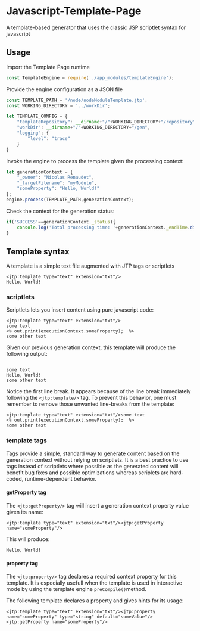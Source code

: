 # Javascript-Template-Page
A template-based generator that uses the classic JSP scriptlet syntax for javascript
## Usage
Import the Template Page runtime

```javascript
const TemplateEngine = require('./app_modules/templateEngine');
```

Provide the engine configuration as a JSON file

```javascript
const TEMPLATE_PATH = '/node/nodeModuleTemplate.jtp';
const WORKING_DIRECTORY = '../workDir';

let TEMPLATE_CONFIG = {
	"templateRepository": __dirname+"/"+WORKING_DIRECTORY+"/repository",
	"workDir": __dirname+"/"+WORKING_DIRECTORY+"/gen",
	"logging": {
		"level": "trace"
	}
} 
```

Invoke the engine to process the template given the processing context:

```javascript
let generationContext = {
	"_owner": "Nicolas Renaudet",
	"_targetFilename": "myModule",
	"someProperty": "Hello, World!"
};
engine.process(TEMPLATE_PATH,generationContext);
```

Check the context for the generation status:

```javascript
if('SUCCESS'==generationContext._status){
	console.log('Total processing time: '+generationContext._endTime.diff(generationContext._beginTime)+'msec.');
}
```

## Template syntax

A template is a simple text file augmented with JTP tags or scriptlets

```text
<jtp:template type="text" extension="txt"/>
Hello, World!
```

### scriptlets

Scriptlets lets you insert content using pure javascript code:

```text
<jtp:template type="text" extension="txt"/>
some text
<% out.print(executionContext.someProperty);  %>
some other text
```

Given our previous generation context, this template will produce the following output:

```text

some text
Hello, World!
some other text
```

Notice the first line break. It appears because of the line break immediately following the `<jtp:template/>` tag.
To prevent this behavior, one must remember to remove those unwanted line-breaks from the template:

```text
<jtp:template type="text" extension="txt"/>some text
<% out.print(executionContext.someProperty);  %>
some other text
```

### template tags

Tags provide a simple, standard way to generate content based on the generation context without relying on scriptlets.
It is a best practice to use tags instead of scriptlets where possible as the generated content will benefit bug fixes and possible optimizations whereas scriplets are hard-coded, runtime-dependent behavior.

#### getProperty tag

The `<jtp:getProperty/>` tag will insert a generation context property value given its name:


```text
<jtp:template type="text" extension="txt"/><jtp:getProperty name="someProperty"/>
```

This will produce:

```text
Hello, World!
```

#### property tag

The `<jtp:property/>` tag declares a required context property for this template. It is especially usefull when the template
is used in interactive mode by using the template engine `preCompile()`method.

The following template declares a property and gives hints for its usage:

```text
<jtp:template type="text" extension="txt"/><jtp:property name="someProperty" type="string" default="someValue"/>
<jtp:getProperty name="someProperty"/>
```